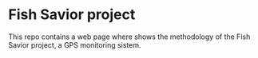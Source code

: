 # Fish Savior project

This repo contains a web page where shows the methodology of the Fish Savior project, a GPS monitoring sistem.